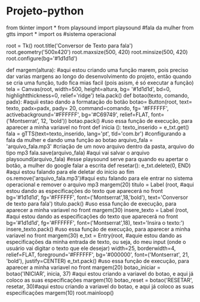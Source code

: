 # Projeto-python
from tkinter import *
from playsound import playsound #fala da mulher 
from gtts import *
import os #sistema operacional


root = Tk()
root.title('Conversor de Texto para fala')
root.geometry('500x420')
root.maxsize(500, 420)
root.minsize(500, 420)
root.configure(bg='#1d1d1d')

def margem(altura): #aqui estou criando uma função marem, pois preciso dar varias margens ao longo do desenvolvimento do projeto, então quando se cria uma função, tudo fica mias facil (pois asism, é só executar a função)
    tela = Canvas(root, 
                  width=500, 
                  height=altura, 
                  bg= '#1d1d1d', 
                  bd=0, 
                  highlightthickness=0, 
                  relief='ridge')
    tela.pack()
def botao(texto, comando, padx): #aquii estao dando a formatação do botão
    botao= Button(root,
                  text= texto,
                  padx=padx,
                  pady= 20,
                  command=comando,
                  fg= '#FFFFFF',
                  activebackground='#FFFFFF',
                  bg='#C69749',
                  relief=FLAT,
                  font=('Montserrat', 12, 'bold'))
    botao.pack() #uso essa função de execução, para aparecer a minha variavel no front
def inicia ():
    texto_inserido = e_txt.get()
    fala = gTTS(text=texto_inserido, lang='pt', tld='com.br') #configurando a fala da mulher e dando uma função ao botao
    arquivo_fala = 'arquivo_fala.mp3' #criação de um novo arquivo dentro da pasta, arquivo do tipo mp3
    fala.save(arquivo_fala) #aqui vai salvar o arquivo
    playsound(arquivo_fala) #esse playsound serve para quando eu apertar o botão, a mulher do google falar a escrita
def resetar():
    e_txt.delete(0, END) #aqui estou falando para ele deletar do inicio ao fim
    os.remove('arquivo_fala.mp3')#aqui estu falando para ele entrar no sistema operacional e remover o arquivo mp3
margem(20)
titulo = Label (root, #aqui estou dando as especificações do texto que aparecerá no front
                bg='#1d1d1d', 
                fg='#FFFFFF', 
                font=('Montserrat',18,'bold'),
                text='Conversor de texto para fala')
titulo.pack()  #uso essa função de execução, para aparecer a minha variavel no front
margem(30)
insere_texto = Label (root, #aqui estou dando as especificações do texto que aparecerá no front
                bg='#1d1d1d', 
                fg='#FFFFFF', 
                font=('Montserrat',18),
                text='Insira o texto:')
insere_texto.pack()  #uso essa função de execução, para aparecer a minha variavel no front
margem(30)
e_txt = Entry(root,  #aquie estou dando as especificações da minha entrada de texto, ou seja, do meu input (onde o usuário vai digitar o texto que ele desejar)
              width=25, 
              borderwidth=4, 
              relief=FLAT, 
              foreground='#FFFFFF', 
              bg='#000000', 
              font=('Montserrat', 21, 'bold'),
              justify=CENTER)
e_txt.pack()  #uso essa função de execução, para aparecer a minha variavel no front
margem(20)
botao_iniciar = botao('INICIAR', inicia, 37) #aqui estou criando a variavel do botao, e aqui já coloco as suas especificações
margem(10)
botao_reset = botao('RESETAR', resetar, 30)#aqui estou criando a variavel do botao, e aqui já coloco as suas especificações
margem(10)
root.mainloop()

